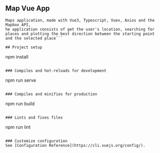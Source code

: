 ## Map Vue App
```
Maps application, made with Vue3, Typescript, Vuex, Axios and the Mapbox API, 
he application consists of get the user's location, searching for 
places and plotting the best direction between the starting point 
and the selected place```

## Project setup
```
npm install
```

### Compiles and hot-reloads for development
```
npm run serve
```

### Compiles and minifies for production
```
npm run build
```

### Lints and fixes files
```
npm run lint
```

### Customize configuration
See [Configuration Reference](https://cli.vuejs.org/config/).
